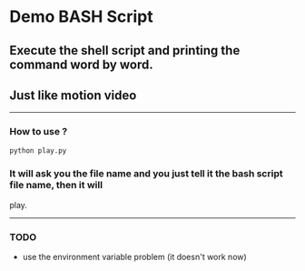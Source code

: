# Demo BASH Script

## Execute the shell script and printing the command word by word.
## Just like motion video

---
### How to use ?


```sh
python play.py
```

### It will ask you the file name and you just tell it the bash script file name, then it will
play.

---
### TODO
* use the environment variable problem (it doesn't work now)

